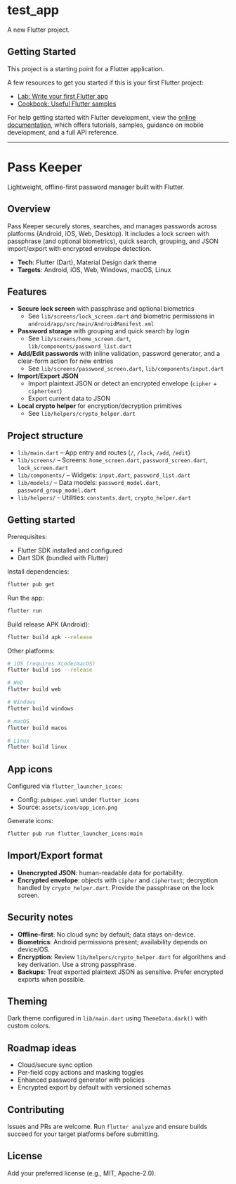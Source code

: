 # test_app

A new Flutter project.

## Getting Started

This project is a starting point for a Flutter application.

A few resources to get you started if this is your first Flutter project:

- [Lab: Write your first Flutter app](https://docs.flutter.dev/get-started/codelab)
- [Cookbook: Useful Flutter samples](https://docs.flutter.dev/cookbook)

For help getting started with Flutter development, view the
[online documentation](https://docs.flutter.dev/), which offers tutorials,
samples, guidance on mobile development, and a full API reference.

---

# Pass Keeper

Lightweight, offline-first password manager built with Flutter.

## Overview

Pass Keeper securely stores, searches, and manages passwords across platforms (Android, iOS, Web, Desktop). It includes a lock screen with passphrase (and optional biometrics), quick search, grouping, and JSON import/export with encrypted envelope detection.

- __Tech__: Flutter (Dart), Material Design dark theme
- __Targets__: Android, iOS, Web, Windows, macOS, Linux

## Features

- __Secure lock screen__ with passphrase and optional biometrics
  - See `lib/screens/lock_screen.dart` and biometric permissions in `android/app/src/main/AndroidManifest.xml`
- __Password storage__ with grouping and quick search by login
  - See `lib/screens/home_screen.dart`, `lib/components/password_list.dart`
- __Add/Edit passwords__ with inline validation, password generator, and a clear-form action for new entries
  - See `lib/screens/password_screen.dart`, `lib/components/input.dart`
- __Import/Export JSON__
  - Import plaintext JSON or detect an encrypted envelope (`cipher` + `ciphertext`)
  - Export current data to JSON
- __Local crypto helper__ for encryption/decryption primitives
  - See `lib/helpers/crypto_helper.dart`

## Project structure

- `lib/main.dart` – App entry and routes (`/`, `/lock`, `/add`, `/edit`)
- `lib/screens/` – Screens: `home_screen.dart`, `password_screen.dart`, `lock_screen.dart`
- `lib/components/` – Widgets: `input.dart`, `password_list.dart`
- `lib/models/` – Data models: `password_model.dart`, `password_group_model.dart`
- `lib/helpers/` – Utilities: `constants.dart`, `crypto_helper.dart`

## Getting started

Prerequisites:
- Flutter SDK installed and configured
- Dart SDK (bundled with Flutter)

Install dependencies:
```bash
flutter pub get
```

Run the app:
```bash
flutter run
```

Build release APK (Android):
```bash
flutter build apk --release
```

Other platforms:
```bash
# iOS (requires Xcode/macOS)
flutter build ios --release

# Web
flutter build web

# Windows
flutter build windows

# macOS
flutter build macos

# Linux
flutter build linux
```

## App icons

Configured via `flutter_launcher_icons`:
- Config: `pubspec.yaml` under `flutter_icons`
- Source: `assets/icon/app_icon.png`

Generate icons:
```bash
flutter pub run flutter_launcher_icons:main
```

## Import/Export format

- __Unencrypted JSON__: human-readable data for portability.
- __Encrypted envelope__: objects with `cipher` and `ciphertext`; decryption handled by `crypto_helper.dart`. Provide the passphrase on the lock screen.

## Security notes

- __Offline-first__: No cloud sync by default; data stays on-device.
- __Biometrics__: Android permissions present; availability depends on device/OS.
- __Encryption__: Review `lib/helpers/crypto_helper.dart` for algorithms and key derivation. Use a strong passphrase.
- __Backups__: Treat exported plaintext JSON as sensitive. Prefer encrypted exports when possible.

## Theming

Dark theme configured in `lib/main.dart` using `ThemeData.dark()` with custom colors.

## Roadmap ideas

- Cloud/secure sync option
- Per-field copy actions and masking toggles
- Enhanced password generator with policies
- Encrypted export by default with versioned schemas

## Contributing

Issues and PRs are welcome. Run `flutter analyze` and ensure builds succeed for your target platforms before submitting.

## License

Add your preferred license (e.g., MIT, Apache-2.0).
